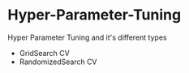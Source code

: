 # Hyper-Parameter-Tuning
Hyper Parameter Tuning and it's different types
- GridSearch CV
- RandomizedSearch CV
    
